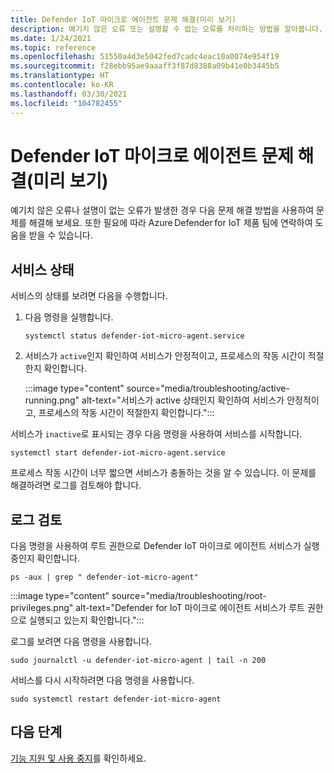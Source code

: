 ```yaml
---
title: Defender IoT 마이크로 에이전트 문제 해결(미리 보기)
description: 예기치 않은 오류 또는 설명할 수 없는 오류를 처리하는 방법을 알아봅니다.
ms.date: 1/24/2021
ms.topic: reference
ms.openlocfilehash: 51550a4d3e5042fed7cadc4eac10a0074e954f19
ms.sourcegitcommit: f28ebb95ae9aaaff3f87d8388a09b41e0b3445b5
ms.translationtype: HT
ms.contentlocale: ko-KR
ms.lasthandoff: 03/30/2021
ms.locfileid: "104782455"
---
```

# <a name="defender-iot-micro-agent-troubleshooting-preview"></a>Defender IoT 마이크로 에이전트 문제 해결(미리 보기)

예기치 않은 오류나 설명이 없는 오류가 발생한 경우 다음 문제 해결 방법을 사용하여 문제를 해결해 보세요. 또한 필요에 따라 Azure Defender for IoT 제품 팀에 연락하여 도움을 받을 수 있습니다.   

## <a name="service-status"></a>서비스 상태 

서비스의 상태를 보려면 다음을 수행합니다. 

1. 다음 명령을 실행합니다.

    ```azurecli
    systemctl status defender-iot-micro-agent.service 
    ```

1. 서비스가 `active`인지 확인하여 서비스가 안정적이고, 프로세스의 작동 시간이 적절한지 확인합니다.

    :::image type="content" source="media/troubleshooting/active-running.png" alt-text="서비스가 active 상태인지 확인하여 서비스가 안정적이고, 프로세스의 작동 시간이 적절한지 확인합니다.":::

서비스가 `inactive`로 표시되는 경우 다음 명령을 사용하여 서비스를 시작합니다.

```azurecli
systemctl start defender-iot-micro-agent.service 
```

프로세스 작동 시간이 너무 짧으면 서비스가 충돌하는 것을 알 수 있습니다. 이 문제를 해결하려면 로그를 검토해야 합니다.

## <a name="review-logs"></a>로그 검토 

다음 명령을 사용하여 루트 권한으로 Defender IoT 마이크로 에이전트 서비스가 실행 중인지 확인합니다.

```azurecli
ps -aux | grep " defender-iot-micro-agent"
```

:::image type="content" source="media/troubleshooting/root-privileges.png" alt-text="Defender for IoT 마이크로 에이전트 서비스가 루트 권한으로 실행되고 있는지 확인합니다.":::

로그를 보려면 다음 명령을 사용합니다.  

```azurecli
sudo journalctl -u defender-iot-micro-agent | tail -n 200 
```

서비스를 다시 시작하려면 다음 명령을 사용합니다. 

```azurecli
sudo systemctl restart defender-iot-micro-agent  
```

## <a name="next-steps"></a>다음 단계

[기능 지원 및 사용 중지](edge-security-module-deprecation.md)를 확인하세요.
